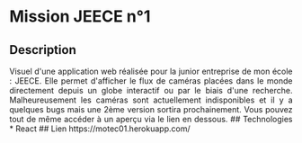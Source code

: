# Mission JEECE n°1
## Description
<div align="justify">Visuel d'une application web réalisée pour la junior entreprise de mon école : JEECE.
Elle permet d'afficher le flux de caméras placées dans le monde directement depuis un globe interactif ou par le biais d'une recherche.
Malheureusement les caméras sont actuellement indisponibles et il y a quelques bugs mais une 2ème version sortira prochainement.
Vous pouvez tout de même accéder à un aperçu via le lien en dessous.
## Technologies
* React
## Lien
https://motec01.herokuapp.com/
